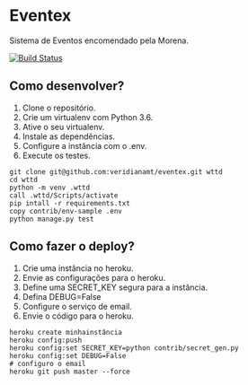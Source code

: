 # Eventex 

Sistema de Eventos encomendado pela Morena.

[![Build Status](https://travis-ci.org/veridianamt/eventex.svg?branch=master)](https://travis-ci.org/veridianamt/eventex)


## Como desenvolver?

1. Clone o repositório.
2. Crie um virtualenv com Python 3.6.
3. Ative o seu virtualenv.
4. Instale as dependências.
5. Configure a instância com o .env.
6. Execute os testes.

```console
git clone git@github.com:veridianamt/eventex.git wttd
cd wttd
python -m venv .wttd
call .wttd/Scripts/activate
pip intall -r requirements.txt
copy contrib/env-sample .env
python manage.py test
```

## Como fazer o deploy?
1. Crie uma instância no heroku.
2. Envie as configurações para o heroku.
3. Define uma SECRET_KEY segura para a instância.
4. Defina DEBUG=False
5. Configure o serviço de email.
6. Envie o código para o heroku.

```console
heroku create minhainstância
heroku config:push
heroku config:set SECRET_KEY=python contrib/secret_gen.py
heroku config:set DEBUG=False
# configuro o email
heroku git push master --force
```

